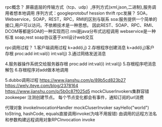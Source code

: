 rpc概念？
屏蔽底层的传输方式（tcp、udp）,序列方式(xml,json,二进制),服务调用者想本地调用
序列方式：googleprotobuf hession thrift
rpc发展？
SOA，Webservice，SOAP，REST，RPC，RMI的区别与联系
soa:服务提供一个简单的接口,用户可以访问。不依赖技术是一种思想。
因此REST、SOAP、RPC、RMI、DCOM等都是SOA的一种实现而已
rmi是java分布式远程调用
webservice是一种标准 soap,rest
soap协议基于xml设计web交互


rpc调用过程？
1.客户端调用过程
k=add(i,j)
2.存根程序创建消息
k=add(i,j)客户存根
proc:add
int:val(i)
int:val(j)
3.通过网络发送消息


4.服务器操作系统交给服务器存根
proc:add
int:val(i)
int:val(j)
5.存根程序吧消息解包
6.存根程序对add做本地调用


5.dubbo调用过程
https://www.jianshu.com/p/89b5cd823b27
https://wely.iteye.com/blog/2378164
https://www.jianshu.com/p/5b0c87f025d5  mockCluserInvokers集群容错
zookeeper
注测创建节点。
每个节点变化都会有事件，通知订阅的url消费


代理对象                invokeInvocationHandler										mockCluserInvoker
sayHello("world")		toString, hashCode, equals直接调用invoke(为啥不用报错)
						由调用的远程方法名和参数构建远程调用对象RPCInvocation
						invoke



